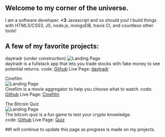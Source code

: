 ## Welcome to my corner of the universe.
I am a software developer. 
**<3** Javascript and so should you!
I build things with HTML5/CSS3, JS, node.js, mongoDB, travis CI, and countless other tools!

## A few of my favorite projects:
daytradr (under construction) 
![Landing Page](http://i.imgur.com/CpoIJbX.png "Landing Page")  
daytradr is a fullstack app that lets you trade stocks with fake money to see potential returns.
code: [Github](https://github.com/dotexe0/daytradr)
Live Page: [daytradr](http://daytradr.herokuapp.com/)

Cinefilm             
![Landing Page](http://imgur.com/xaYTvP1.png "Landing Page")   
Cinefilm is a movie aggregator to help you choose what to watch.
code: [Github](https://github.com/dotexe0/cinefilm)
Live Page: [Cinefilm](https://dotexe0.github.io/cinefilm/)

The Bitcoin Quiz   
![Landing Page](http://i.imgur.com/kSLfYif.png "Landing Page")  
The bitcoin quiz is a fun game to test your crypto knowledge.      
code: [Github](https://github.com/dotexe0/quiz-app/)
Live Page: [Quiz](https://dotexe0.github.io/quiz-app/)


##I will continue to update this page as progress is made on my projects.
